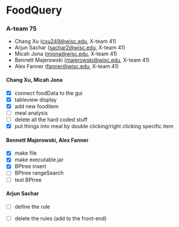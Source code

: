 # FoodQuery
### A-team 75
- Chang Xu (cxu249@wisc.edu, X-team 41)
- Arjun Sachar (sachar2@wisc.edu, X-team 41)
- Micah Jona (mjona@wisc.edu, X-team 41)
- Bennett Majerowski (majerowski@wisc.edu, X-team 41)
- Alex Fanner (fanner@wisc.edu, X-team 41)

#### Chang Xu, Micah Jona
- [x] connect foodData to the gui
- [x] tableview display
- [x] add new fooditem
- [ ] meal analysis
- [ ] delete all the hard coded stuff
- [X] put things into meal by double clicking/right clicking specific item

#### Bennett Majerowski, Alex Fanner
- [X] make file
- [X] make executable.jar 
- [X] BPtree insert
- [ ] BPtree rangeSearch
- [ ] test BPtree

#### Arjun Sachar
- [ ] define the rule
- [ ] delete the rules (add to the front-end)


